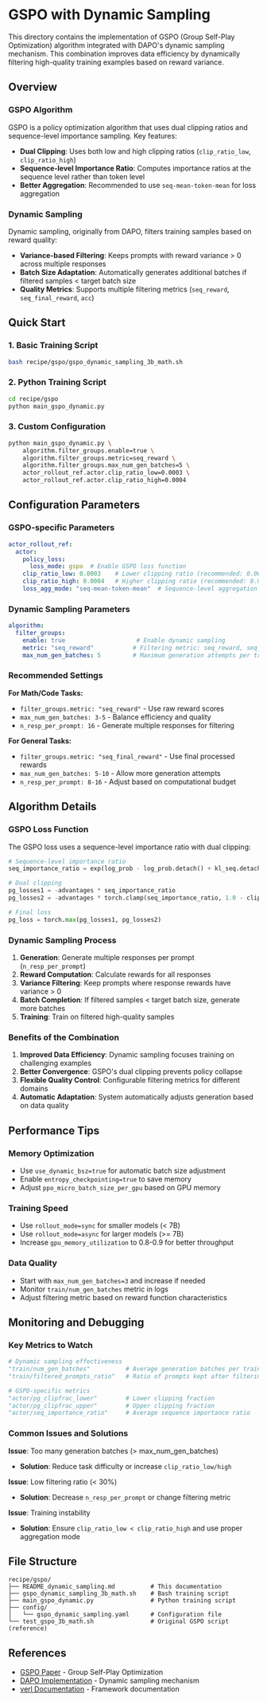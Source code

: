 # GSPO with Dynamic Sampling

This directory contains the implementation of GSPO (Group Self-Play Optimization) algorithm integrated with DAPO's dynamic sampling mechanism. This combination improves data efficiency by dynamically filtering high-quality training examples based on reward variance.

## Overview

### GSPO Algorithm
GSPO is a policy optimization algorithm that uses dual clipping ratios and sequence-level importance sampling. Key features:
- **Dual Clipping**: Uses both low and high clipping ratios (`clip_ratio_low`, `clip_ratio_high`)
- **Sequence-level Importance Ratio**: Computes importance ratios at the sequence level rather than token level
- **Better Aggregation**: Recommended to use `seq-mean-token-mean` for loss aggregation

### Dynamic Sampling
Dynamic sampling, originally from DAPO, filters training samples based on reward quality:
- **Variance-based Filtering**: Keeps prompts with reward variance > 0 across multiple responses
- **Batch Size Adaptation**: Automatically generates additional batches if filtered samples < target batch size  
- **Quality Metrics**: Supports multiple filtering metrics (`seq_reward`, `seq_final_reward`, `acc`)

## Quick Start

### 1. Basic Training Script
```bash
bash recipe/gspo/gspo_dynamic_sampling_3b_math.sh
```

### 2. Python Training Script
```bash
cd recipe/gspo
python main_gspo_dynamic.py
```

### 3. Custom Configuration
```bash
python main_gspo_dynamic.py \
    algorithm.filter_groups.enable=true \
    algorithm.filter_groups.metric=seq_reward \
    algorithm.filter_groups.max_num_gen_batches=5 \
    actor_rollout_ref.actor.clip_ratio_low=0.0003 \
    actor_rollout_ref.actor.clip_ratio_high=0.0004
```

## Configuration Parameters

### GSPO-specific Parameters

```yaml
actor_rollout_ref:
  actor:
    policy_loss:
      loss_mode: gspo  # Enable GSPO loss function
    clip_ratio_low: 0.0003    # Lower clipping ratio (recommended: 0.0003)
    clip_ratio_high: 0.0004   # Higher clipping ratio (recommended: 0.0004) 
    loss_agg_mode: "seq-mean-token-mean"  # Sequence-level aggregation
```

### Dynamic Sampling Parameters

```yaml
algorithm:
  filter_groups:
    enable: true                    # Enable dynamic sampling
    metric: "seq_reward"           # Filtering metric: seq_reward, seq_final_reward, acc
    max_num_gen_batches: 5         # Maximum generation attempts per training batch
```

### Recommended Settings

**For Math/Code Tasks:**
- `filter_groups.metric: "seq_reward"` - Use raw reward scores
- `max_num_gen_batches: 3-5` - Balance efficiency and quality
- `n_resp_per_prompt: 16` - Generate multiple responses for filtering

**For General Tasks:**
- `filter_groups.metric: "seq_final_reward"` - Use final processed rewards
- `max_num_gen_batches: 5-10` - Allow more generation attempts
- `n_resp_per_prompt: 8-16` - Adjust based on computational budget

## Algorithm Details

### GSPO Loss Function

The GSPO loss uses a sequence-level importance ratio with dual clipping:

```python
# Sequence-level importance ratio
seq_importance_ratio = exp(log_prob - log_prob.detach() + kl_seq.detach())

# Dual clipping
pg_losses1 = -advantages * seq_importance_ratio  
pg_losses2 = -advantages * torch.clamp(seq_importance_ratio, 1.0 - clip_low, 1.0 + clip_high)

# Final loss
pg_loss = torch.max(pg_losses1, pg_losses2)
```

### Dynamic Sampling Process

1. **Generation**: Generate multiple responses per prompt (`n_resp_per_prompt`)
2. **Reward Computation**: Calculate rewards for all responses
3. **Variance Filtering**: Keep prompts where response rewards have variance > 0
4. **Batch Completion**: If filtered samples < target batch size, generate more batches
5. **Training**: Train on filtered high-quality samples

### Benefits of the Combination

1. **Improved Data Efficiency**: Dynamic sampling focuses training on challenging examples
2. **Better Convergence**: GSPO's dual clipping prevents policy collapse
3. **Flexible Quality Control**: Configurable filtering metrics for different domains
4. **Automatic Adaptation**: System automatically adjusts generation based on data quality

## Performance Tips

### Memory Optimization
- Use `use_dynamic_bsz=true` for automatic batch size adjustment
- Enable `entropy_checkpointing=true` to save memory
- Adjust `ppo_micro_batch_size_per_gpu` based on GPU memory

### Training Speed
- Use `rollout_mode=sync` for smaller models (< 7B)  
- Use `rollout_mode=async` for larger models (>= 7B)
- Increase `gpu_memory_utilization` to 0.8-0.9 for better throughput

### Data Quality
- Start with `max_num_gen_batches=3` and increase if needed
- Monitor `train/num_gen_batches` metric in logs
- Adjust filtering metric based on reward function characteristics

## Monitoring and Debugging

### Key Metrics to Watch

```python
# Dynamic sampling effectiveness
"train/num_gen_batches"          # Average generation batches per training step
"train/filtered_prompts_ratio"   # Ratio of prompts kept after filtering

# GSPO-specific metrics  
"actor/pg_clipfrac_lower"        # Lower clipping fraction
"actor/pg_clipfrac_upper"        # Upper clipping fraction
"actor/seq_importance_ratio"     # Average sequence importance ratio
```

### Common Issues and Solutions

**Issue**: Too many generation batches (> max_num_gen_batches)
- **Solution**: Reduce task difficulty or increase `clip_ratio_low/high`

**Issue**: Low filtering ratio (< 30%)
- **Solution**: Decrease `n_resp_per_prompt` or change filtering metric

**Issue**: Training instability  
- **Solution**: Ensure `clip_ratio_low < clip_ratio_high` and use proper aggregation mode

## File Structure

```
recipe/gspo/
├── README_dynamic_sampling.md          # This documentation
├── gspo_dynamic_sampling_3b_math.sh    # Bash training script
├── main_gspo_dynamic.py                # Python training script  
├── config/
│   └── gspo_dynamic_sampling.yaml      # Configuration file
└── test_gspo_3b_math.sh                # Original GSPO script (reference)
```

## References

- [GSPO Paper](https://arxiv.org/pdf/2507.18071) - Group Self-Play Optimization
- [DAPO Implementation](../../dapo/) - Dynamic sampling mechanism
- [verl Documentation](https://verl.readthedocs.io/) - Framework documentation